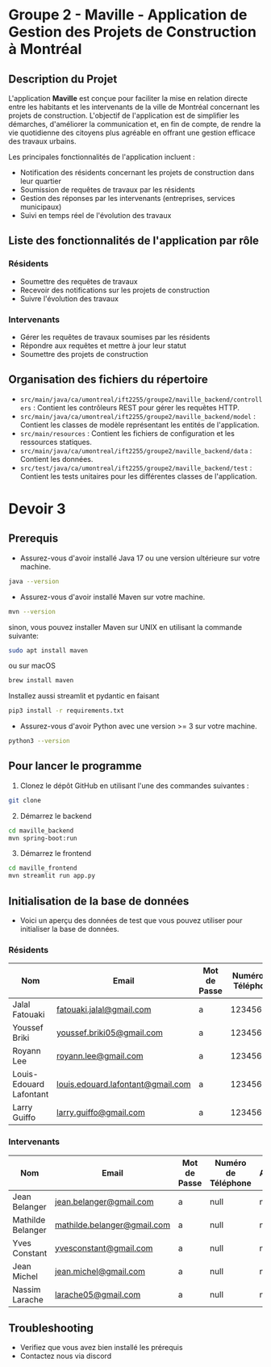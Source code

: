 # Groupe 2 - Maville - Application de Gestion des Projets de Construction à Montréal

## Description du Projet

L'application **Maville** est conçue pour faciliter la mise en relation directe entre les habitants et les intervenants de la ville de Montréal concernant les projets de construction. L'objectif de l'application est de simplifier les démarches, d'améliorer la communication et, en fin de compte, de rendre la vie quotidienne des citoyens plus agréable en offrant une gestion efficace des travaux urbains.

Les principales fonctionnalités de l'application incluent :

- Notification des résidents concernant les projets de construction dans leur quartier
- Soumission de requêtes de travaux par les résidents
- Gestion des réponses par les intervenants (entreprises, services municipaux)
- Suivi en temps réel de l'évolution des travaux

## Liste des fonctionnalités de l'application par rôle

### Résidents
- Soumettre des requêtes de travaux
- Recevoir des notifications sur les projets de construction
- Suivre l'évolution des travaux

### Intervenants
- Gérer les requêtes de travaux soumises par les résidents
- Répondre aux requêtes et mettre à jour leur statut
- Soumettre des projets de construction

## Organisation des fichiers du répertoire

- `src/main/java/ca/umontreal/ift2255/groupe2/maville_backend/controllers` : Contient les contrôleurs REST pour gérer les requêtes HTTP.
- `src/main/java/ca/umontreal/ift2255/groupe2/maville_backend/model` : Contient les classes de modèle représentant les entités de l'application.
- `src/main/resources` : Contient les fichiers de configuration et les ressources statiques.
- `src/main/java/ca/umontreal/ift2255/groupe2/maville_backend/data` : Contient les données.
- `src/test/java/ca/umontreal/ift2255/groupe2/maville_backend/test` : Contient les tests unitaires pour les différentes classes de l'application.


# Devoir 3

## Prerequis
- Assurez-vous d'avoir installé Java 17 ou une version ultérieure sur votre machine. 
```bash
java --version
```
- Assurez-vous d'avoir installé Maven sur votre machine.
```bash
mvn --version
```

sinon, vous pouvez installer Maven sur UNIX en utilisant la commande suivante:

```bash
sudo apt install maven
```

ou sur macOS

```bash
brew install maven
```
Installez aussi streamlit et pydantic en faisant

```bash
pip3 install -r requirements.txt
```
- Assurez-vous d'avoir Python avec une version >= 3 sur votre machine.
```bash
python3 --version
```

## Pour lancer le programme

1. Clonez le dépôt GitHub en utilisant l'une des commandes suivantes :

```bash
git clone
```


2. Démarrez le backend 

```bash
cd maville_backend
mvn spring-boot:run 
```
3. Démarrez le frontend 

```bash
cd maville_frontend
mvn streamlit run app.py
```

## Initialisation de la base de données

- Voici un aperçu des données de test que vous pouvez utiliser pour initialiser la base de données.
### Résidents
| Nom                     | Email                        | Mot de Passe | Numéro de Téléphone | Adresse             | Code Postal | Date de Naissance | Rôle      |
|-------------------------|------------------------------|--------------|----------------------|---------------------|-------------|-------------------|-----------|
| Jalal Fatouaki          | fatouaki.jalal@gmail.com     | a            | 123456789            | L'ile perrot        | j7v 0a4     | 2005-10-31        | Résident  |
| Youssef Briki           | youssef.briki05@gmail.com    | a            | 123456789            | L'ile perrot        | j7v 0a4     | 2005-10-01        | Résident  |
| Royann Lee              | royann.lee@gmail.com         | a            | 123456789            | Montreal            | h3a 0d3     | 2005-10-01        | Résident  |
| Louis-Edouard Lafontant | louis.edouard.lafontant@gmail.com | a        | 123456789            | Montreal            | h3a 0d3     | 2005-10-01        | Résident  |
| Larry Guiffo            | larry.guiffo@gmail.com       | a            | 123456789            | Montreal            | h3a 0d3     | 2005-10-01        | Résident  |

### Intervenants

| Nom               | Email                    | Mot de Passe | Numéro de Téléphone | Adresse | Code Postal | ID Ville | Rôle          |
|-------------------|--------------------------|--------------|----------------------|---------|-------------|----------|---------------|
| Jean Belanger     | jean.belanger@gmail.com  | a            | null                 | null    | null        | 0        | Intervenant   |
| Mathilde Belanger | mathilde.belanger@gmail.com | a         | null                 | null    | null        | 0        | Intervenant   |
| Yves Constant     | yvesconstant@gmail.com   | a            | null                 | null    | null        | 0        | Intervenant   |
| Jean Michel       | jean.michel@gmail.com    | a            | null                 | null    | null        | 0        | Intervenant   |
| Nassim Larache    | larache05@gmail.com      | a            | null                 | null    | null        | 0        | Intervenant   |
## Troubleshooting


- Verifiez que vous avez bien installé les prérequis
- Contactez nous via discord